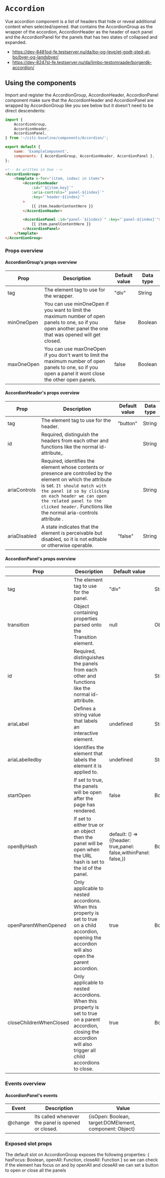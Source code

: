 # `Accordion`

Vue accordion component is a list of headers that hide or reveal additional content when selected/opened. that contains the AccordionGroup as the wrapper of the accordion, AccordionHeader as the header of each panel and the AccordionPanel for the panels that has two states of collapsed and expanded.

-   https://dev-8481od-fe.testserver.nu/da/bo-og-leve/et-godt-sted-at-bo/byer-og-landsbyer/
-   https://dev-8247sl-fe.testserver.nu/da/limbo-testomraade/borgerdk-accordion/

## Using the components

Import and register the AccordionGroup, AccordionHeader, AccordionPanel component make sure that the AccordionHeader and AccordionPanel are wrapped by AccordionGroup like you see below but it doesn't need to be direct descendents:

```js
import {
	AccordionGroup,
	AccordionHeader,
	AccordionPanel,
} from '~/citi-baseline/components/Accordion/';

export default {
	name: 'ExampleComponent',
	components: { AccordionGroup, AccordionHeader, AccordionPanel },
};
```

```html
<!-- As written in Vue -->
<AccordionGroup>
	<template v-for="(item, index) in items">
		<AccordionHeader
			:id="`${item.key}`"
			:aria-controls="`panel-${index}`"
			:key="`header-${index}`"
		>
			{{ item.headerContentHere }}
		</AccordionHeader>

		<AccordionPanel :id="panel-`${index}`" :key="`panel-${index}`">
			{{ item.panelContentHere }}
		</AccordionPanel>
	</template>
</AccordionGroup>
```

### Props overview

#### AccordionGroup's props overview

| Prop       | Description                                                                                                                                                 | Default value | Data type |
| ---------- | ----------------------------------------------------------------------------------------------------------------------------------------------------------- | ------------- | --------- |
| tag        | The element tag to use for the wrapper.                                                                                                                     | "div"         | String    |
| minOneOpen | You can use minOneOpen if you want to limit the maximum number of open panels to one, so if you open another panel the one that was opened will get closed. | false         | Boolean   |
| maxOneOpen | You can use maxOneOpen if you don't want to limit the maximum number of open panels to one, so if you open a panel it wont close the other open panels.     | false         | Boolean   |

#### AccordionHeader's props overview

| Prop         | Description                                                                                                                                                                                                                                                                                         | Default value | Data type |
| ------------ | --------------------------------------------------------------------------------------------------------------------------------------------------------------------------------------------------------------------------------------------------------------------------------------------------- | ------------- | --------- |
| tag          | The element tag to use for the header.                                                                                                                                                                                                                                                              | "button"      | String    |
| id           | Required, distinguish the headers from each other and functions like the normal id-attribute,.                                                                                                                                                                                                      |               | String    |
| ariaControls | Required, identifies the element whose contents or presence are controlled by the element on which the attribute is set. `It should match with the panel id so by clicking on each header we can open the related panel to the clicked header.` Functions like the normal aria-controls attribute . |               | String    |
| ariaDisabled | A state indicates that the element is perceivable but disabled, so it is not editable or otherwise operable.                                                                                                                                                                                        | "false"       | String    |

#### AccordionPanel's props overview

| Prop                    | Description                                                                                                                                                           | Default value                                                    | Data type      |
| ----------------------- | --------------------------------------------------------------------------------------------------------------------------------------------------------------------- | ---------------------------------------------------------------- | -------------- |
| tag                     | The element tag to use for the panel.                                                                                                                                 | "div"                                                            | String         |
| transition              | Object containing properties parsed onto the Transition element.                                                                                                      | null                                                             | Object         |
| id                      | Required, distinguishes the panels from each other and functions like the normal id-attribute.                                                                        |                                                                  | String         |
| ariaLabel               | Defines a string value that labels an interactive element.                                                                                                            | undefined                                                        | String         |
| ariaLabelledby          | Identifies the element that labels the element it is applied to.                                                                                                      | undefined                                                        | String         |
| startOpen               | If set to true, the panels will be open after the page has rendered.                                                                                                  | false                                                            | Boolean        |
| openByHash              | If set to either true or an object then the panel will be open when the URL hash is set to the id of the panel.                                                       | default: () => ({header: true,panel: false,withinPanel: false,}) | Boolean/Object |
| openParentWhenOpened    | Only applicable to nested accordions. When this property is set to true on a child accordion, opening the accordion will also open the parent accordion.              | true                                                             | Boolean        |
| closeChildrenWhenClosed | Only applicable to nested accordions. When this property is set to true on a parent accordion, closing the accordion will also trigger all child accordions to close. | true                                                             | Boolean        |

### Events overview

#### AccordionPanel's events

| Event   | Description                                        | Value                                                   |
| ------- | -------------------------------------------------- | ------------------------------------------------------- |
| @change | Its called whenever the panel is opened or closed. | {isOpen: Boolean, target:DOMElement, component: Object} |

### Exposed slot props

The default slot on AccordionGroup exposes the following properties: { hasFocus: Boolean, openAll: Function, closeAll: Function } so we can check if the element has focus on and by openAll and closeAll we can set a button to open or close all the panels
